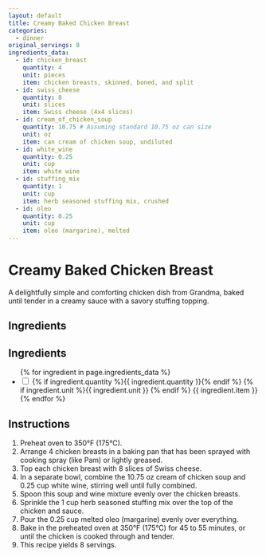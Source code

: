 ```yaml
---
layout: default
title: Creamy Baked Chicken Breast
categories:
  - dinner
original_servings: 8
ingredients_data:
  - id: chicken_breast
    quantity: 4
    unit: pieces
    item: chicken breasts, skinned, boned, and split
  - id: swiss_cheese
    quantity: 8
    unit: slices
    item: Swiss cheese (4x4 slices)
  - id: cream_of_chicken_soup
    quantity: 10.75 # Assuming standard 10.75 oz can size
    unit: oz
    item: can cream of chicken soup, undiluted
  - id: white_wine
    quantity: 0.25
    unit: cup
    item: white wine
  - id: stuffing_mix
    quantity: 1
    unit: cup
    item: herb seasoned stuffing mix, crushed
  - id: oleo
    quantity: 0.25
    unit: cup
    item: oleo (margarine), melted
---
```


# Creamy Baked Chicken Breast

A delightfully simple and comforting chicken dish from Grandma, baked until tender in a creamy sauce with a savory stuffing topping.

## Ingredients

## Ingredients

<ul class="ingredient-list">
  {% for ingredient in page.ingredients_data %}
  <li data-ingredient-id="{{ ingredient.id }}" data-original-quantity="{{ ingredient.quantity }}">
    <input type="checkbox" id="ingredient{{ forloop.index }}" name="ingredient{{ forloop.index }}">
    <label for="ingredient{{ forloop.index }}">
      <span class="ingredient-quantity">
        {% if ingredient.quantity %}{{ ingredient.quantity }}{% endif %}
      </span>
      {% if ingredient.unit %}{{ ingredient.unit }} {% endif %}
      <span class="ingredient-item">{{ ingredient.item }}</span>
    </label>
  </li>
  {% endfor %}
</ul>

## Instructions

1.  Preheat oven to 350°F (175°C).
2.  Arrange <span class="inst-quantity" data-ingredient-id="chicken_breast">4</span> chicken breasts in a baking pan that has been sprayed with cooking spray (like Pam) or lightly greased.
3.  Top each chicken breast with <span class="inst-quantity" data-ingredient-id="swiss_cheese">8</span> slices of Swiss cheese.
4.  In a separate bowl, combine the <span class="inst-quantity" data-ingredient-id="cream_of_chicken_soup">10.75 oz</span> cream of chicken soup and <span class="inst-quantity" data-ingredient-id="white_wine">0.25 cup</span> white wine, stirring well until fully combined.
5.  Spoon this soup and wine mixture evenly over the chicken breasts.
6.  Sprinkle the <span class="inst-quantity" data-ingredient-id="stuffing_mix">1 cup</span> herb seasoned stuffing mix over the top of the chicken and sauce.
7.  Pour the <span class="inst-quantity" data-ingredient-id="oleo">0.25 cup</span> melted oleo (margarine) evenly over everything.
8.  Bake in the preheated oven at 350°F (175°C) for 45 to 55 minutes, or until the chicken is cooked through and tender.
9.  This recipe yields <span class="inst-quantity" data-original-quantity="8" data-original-unit="servings" data-ingredient-id="servings">8</span> servings.
